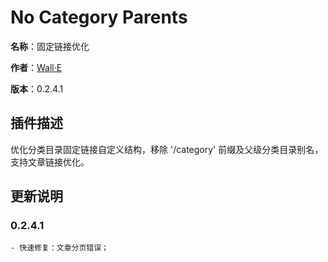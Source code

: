 ﻿No Category Parents
===================

**名称**：固定链接优化

**作者**：[Wall·E](http://wall-e.me/)

**版本**：0.2.4.1



插件描述
-------------

优化分类目录固定链接自定义结构，移除 '/category' 前缀及父级分类目录别名，支持文章链接优化。



更新说明
-------------------

### 0.2.4.1

	- 快速修复：文章分页错误；